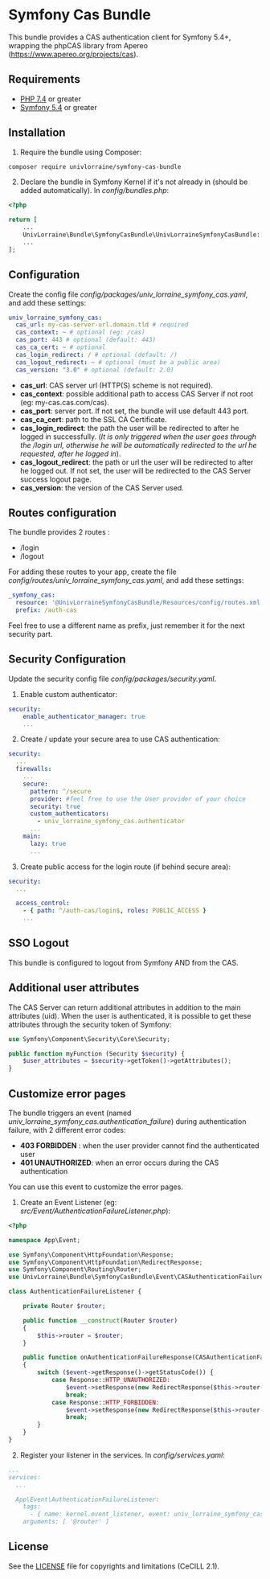 # Symfony Cas Bundle

This bundle provides a CAS authentication client for Symfony 5.4+, wrapping the phpCAS library from Apereo (https://www.apereo.org/projects/cas).

## Requirements
* [PHP 7.4](http://php.net/releases/7_4_0.php) or greater
* [Symfony 5.4](https://symfony.com/roadmap/5.4) or greater

## Installation

1. Require the bundle using Composer:

```sh
composer require univlorraine/symfony-cas-bundle
```

2. Declare the bundle in Symfony Kernel if it's not already in (should be added automatically).
In *config/bundles.php*: 
```php
<?php

return [
    ...
    UnivLorraine\Bundle\SymfonyCasBundle\UnivLorraineSymfonyCasBundle::class => ['all' => true],
    ...
];
```

## Configuration

Create the config file *config/packages/univ_lorraine_symfony_cas.yaml*, and add these settings:
```yaml
univ_lorraine_symfony_cas:
  cas_url: my-cas-server-url.domain.tld # required
  cas_context: ~ # optional (eg: /cas)
  cas_port: 443 # optional (default: 443)
  cas_ca_cert: ~ # optional
  cas_login_redirect: / # optional (default: /)
  cas_logout_redirect: ~ # optional (must be a public area)
  cas_version: "3.0" # optional (default: 2.0)
```

* **cas_url**: CAS server url (HTTP(S) scheme is not required).
* **cas_context**: possible additional path to access CAS Server if not root (eg: my-cas.cas.com/cas).
* **cas_port**: server port. If not set, the bundle will use default 443 port.
* **cas_ca_cert**: path to the SSL CA Certificate.
* **cas_login_redirect**: the path the user will be redirected to after he logged in successfully.
  (*It is only triggered when the user goes through the /login url, 
otherwise he will be automatically redirected to the url he requested, after he logged in*).
* **cas_logout_redirect**: the path or url the user will be redirected to after he logged out.
If not set, the user will be redirected to the CAS Server success logout page.
* **cas_version**: the version of the CAS Server used.

## Routes configuration

The bundle provides 2 routes :
* /login
* /logout

For adding these routes to your app, create the file *config/routes/univ_lorraine_symfony_cas.yaml*, and add these settings:
```yaml
_symfony_cas:
  resource: '@UnivLorraineSymfonyCasBundle/Resources/config/routes.xml'
  prefix: /auth-cas
```
Feel free to use a different name as prefix, just remember it for the next security part.

## Security Configuration

Update the security config file *config/packages/security.yaml*.

1. Enable custom authenticator:
```yaml
security:
    enable_authenticator_manager: true
    ...
```

2. Create / update your secure area to use CAS authentication:
```yaml
security:
  ...
  firewalls:
    ...
    secure:
      pattern: ^/secure
      provider: #feel free to use the User provider of your choice
      security: true
      custom_authenticators:
        - univ_lorraine_symfony_cas.authenticator
      ...
    main:
      lazy: true
      ...
```

3. Create public access for the login route (if behind secure area):
```yaml
security:
  ...

  access_control:
    - { path: ^/auth-cas/login$, roles: PUBLIC_ACCESS }
    ...
```
## SSO Logout
This bundle is configured to logout from Symfony AND from the CAS.

## Additional user attributes
The CAS Server can return additional attributes in addition to the main attributes (uid).
When the user is authenticated, it is possible to get these attributes through the security token of Symfony:

```php
use Symfony\Component\Security\Core\Security;

public function myFunction (Security $security) {
    $user_attributes = $security->getToken()->getAttributes();
}
```

## Customize error pages
The bundle triggers an event (named *univ_lorraine_symfony_cas.authentication_failure*) during authentication failure, with 2 different error codes:
* **403 FORBIDDEN** : when the user provider cannot find the authenticated user
* **401 UNAUTHORIZED**: when an error occurs during the CAS authentication

You can use this event to customize the error pages.

1. Create an Event Listener (eg: *src/Event/AuthenticationFailureListener.php*):
```php
<?php

namespace App\Event;

use Symfony\Component\HttpFoundation\Response;
use Symfony\Component\HttpFoundation\RedirectResponse;
use Symfony\Component\Routing\Router;
use UnivLorraine\Bundle\SymfonyCasBundle\Event\CASAuthenticationFailureEvent;

class AuthenticationFailureListener {

    private Router $router;

    public function __construct(Router $router)
    {
        $this->router = $router;
    }

    public function onAuthenticationFailureResponse(CASAuthenticationFailureEvent $event): void
    {
        switch ($event->getResponse()->getStatusCode()) {
            case Response::HTTP_UNAUTHORIZED:
                $event->setResponse(new RedirectResponse($this->router->generate('auth_fail')));
                break;
            case Response::HTTP_FORBIDDEN:
                $event->setResponse(new RedirectResponse($this->router->generate('access_denied')));
                break;
        }
    }
}
```

2. Register your listener in the services. In *config/services.yaml*:
```yaml
...
services:
  ...

  App\Event\AuthenticationFailureListener:
    tags:
      - { name: kernel.event_listener, event: univ_lorraine_symfony_cas.authentication_failure, method: onAuthenticationFailureResponse }
    arguments: [ '@router' ]

```

## License
See the [LICENSE](LICENSE) file for copyrights and limitations (CeCILL 2.1).

